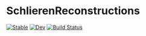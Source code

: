 # SchlierenReconstructions

[![Stable](https://img.shields.io/badge/docs-stable-blue.svg)](https://wavepackets.github.io/SchlierenReconstructions.jl/stable/)
[![Dev](https://img.shields.io/badge/docs-dev-blue.svg)](https://wavepackets.github.io/SchlierenReconstructions.jl/dev/)
[![Build Status](https://github.com/wavepackets/SchlierenReconstructions.jl/actions/workflows/CI.yml/badge.svg?branch=main)](https://github.com/wavepackets/SchlierenReconstructions.jl/actions/workflows/CI.yml?query=branch%3Amain)
